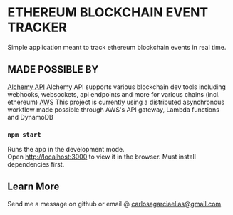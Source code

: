 # ETHEREUM BLOCKCHAIN EVENT TRACKER
Simple application meant to track ethereum blockchain events in real time.
## MADE POSSIBLE BY

[Alchemy API](https://www.alchemy.com/)
    Alchemy API supports various blockchain dev tools including webhooks, websockets, api endpoints and more for various chains (incl. ethereum)
[AWS](https://aws.amazon.com/)
    This project is currently using a distributed asynchronous workflow made possible through AWS's API gateway, Lambda functions and DynamoDB

### `npm start`

Runs the app in the development mode.\
Open [http://localhost:3000](http://localhost:3000) to view it in the browser.
Must install dependencies first. 

## Learn More
Send me a message on github or email @ carlosagarciaelias@gmail.com
